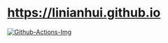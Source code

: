 
# https://linianhui.github.io

[![Github-Actions-Img]][Github-Actions-Url]



[AppVeyor-Img]:https://ci.appveyor.com/api/projects/status/x9h8w9cljbf4dcf7/branch/blog?svg=true&passingText=deploy+ok&pendingText=deploy+pending&failingText=deploy+failed
[AppVeyor-Url]:https://ci.appveyor.com/project/linianhui/linianhui-github-io/branch/blog

[Github-Actions-Img]:https://github.com/linianhui/linianhui.github.io/workflows/deploy/badge.svg
[Github-Actions-Url]:https://github.com/linianhui/linianhui.github.io/actions